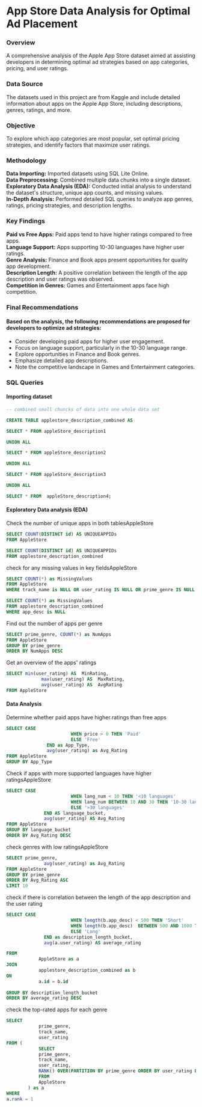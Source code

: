 # App Store Data Analysis for Optimal Ad Placement

### Overview
A comprehensive analysis of the Apple App Store dataset aimed at assisting developers in determining optimal ad strategies based on app categories, pricing, and user ratings.

### Data Source
The datasets used in this project are from Kaggle and include detailed information about apps on the Apple App Store, including descriptions, genres, ratings, and more.

### Objective
To explore which app categories are most popular, set optimal pricing strategies, and identify factors that maximize user ratings.

### Methodology
**Data Importing:** Imported datasets using SQL Lite Online.\
**Data Preprocessing:** Combined multiple data chunks into a single dataset.\
**Exploratory Data Analysis (EDA):** Conducted initial analysis to understand the dataset's structure, unique app counts, and missing values.\
**In-Depth Analysis:** Performed detailed SQL queries to analyze app genres, ratings, pricing strategies, and description lengths.
### Key Findings
**Paid vs Free Apps:** Paid apps tend to have higher ratings compared to free apps.\
**Language Support:** Apps supporting 10-30 languages have higher user ratings.\
**Genre Analysis:** Finance and Book apps present opportunities for quality app development.\
**Description Length:** A positive correlation between the length of the app description and user ratings was observed.\
**Competition in Genres:** Games and Entertainment apps face high competition.
### Final Recommendations
#### Based on the analysis, the following recommendations are proposed for developers to optimize ad strategies:
- Consider developing paid apps for higher user engagement.
- Focus on language support, particularly in the 10-30 language range.
- Explore opportunities in Finance and Book genres.
- Emphasize detailed app descriptions.
- Note the competitive landscape in Games and Entertainment categories.
  
### SQL Queries
#### Importing dataset
```sql
-- combined small chuncks of data into one whole data set

CREATE TABLE applestore_description_combined AS

SELECT * FROM appleStore_description1

UNION ALL

SELECT * FROM appleStore_description2

UNION ALL

SELECT * FROM appleStore_description3

UNION ALL

SELECT * FROM  appleStore_description4;
```
#### Exploratory Data analysis (EDA)
Check the number of unique apps in both tablesAppleStore
```sql
SELECT COUNT(DISTINCT id) AS UNIQUEAPPIDs
FROM AppleStore

SELECT COUNT(DISTINCT id) AS UNIQUEAPPIDs
FROM applestore_description_combined
```
check for any missing values in key fieldsAppleStore
```sql
SELECT COUNT(*) as MissingValues
FROM AppleStore
WHERE track_name is NULL OR user_rating IS NULL OR prime_genre IS NULL

SELECT COUNT(*) as MissingValues
FROM applestore_description_combined
WHERE app_desc is NULL
```
Find out the number of apps per genre 
```sql
SELECT prime_genre, COUNT(*) as NumApps
FROM AppleStore
GROUP BY prime_genre
ORDER BY NumApps DESC
```
Get an overview of the apps' ratings 
```sql
SELECT min(user_rating) AS  MinRating,
			 max(user_rating) AS  MaxRating,
             avg(user_rating) AS  AvgRating
FROM AppleStore
```
#### Data Analysis
Determine whether paid apps have higher ratings than free apps 
```sql
SELECT CASE
						WHEN price > 0 THEN 'Paid'
                        ELSE 'Free'
               END as App_Type,
               avg(user_rating) as Avg_Rating
FROM AppleStore
GROUP BY App_Type
```
Check if apps with more supported languages have higher ratingsAppleStore
```sql
SELECT CASE
						WHEN lang_num < 10 THEN '<10 languages'
                        WHEN lang_num BETWEEN 10 AND 30 THEN '10-30 languages'
                        ELSE '>30 languages'
              END AS language_bucket,
              avg(user_rating) AS Avg_Rating
FROM AppleStore
GROUP BY language_bucket
ORDER BY Avg_Rating DESC
```
check genres with low ratingsAppleStore
```sql
SELECT prime_genre,
			  avg(user_rating) as Avg_Rating
FROM AppleStore
GROUP BY prime_genre
ORDER BY Avg_Rating ASC
LIMIT 10
```
check if there is correlation between the length of the app description and the user rating
```sql
SELECT CASE
						WHEN length(b.app_desc) < 500 THEN 'Short'
                        WHEN length(b.app_desc)  BETWEEN 500 AND 1000 THEN 'Medium'
                        ELSE 'Long'
              END as description_length_bucket,
              avg(a.user_rating) AS average_rating

FROM 
			AppleStore as a 
JOIN 
			applestore_description_combined as b
ON 
			a.id = b.id
            
GROUP BY description_length_bucket
ORDER BY average_rating DESC
```
check the top-rated apps for each genre
```sql
SELECT 
			prime_genre,
            track_name,
            user_rating
FROM (
			SELECT
  			prime_genre,
  			track_name,
  			user_rating,
  			RANK() OVER(PARTITION BY prime_genre ORDER BY user_rating DESC, rating_count_tot DESC) AS rank
  			FROM
  			AppleStore
		) as a 
WHERE 
a.rank = 1
```
